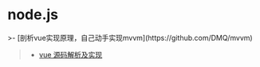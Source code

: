 <h1>
  node.js
</h1>
>- [剖析vue实现原理，自己动手实现mvvm](https://github.com/DMQ/mvvm)

>- [vue 源码解析及实现](https://github.com/fastCreator/MVVM)
